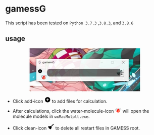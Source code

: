 # gamessG

This script has been tested on ```Python 3.7.3``` ,```3.8.3```, and ```3.8.6```

## usage

<div align=center><img src="https://github.com/Augus1999/gamessG/blob/master/ico/workspace.jpg" width="350" alt="workspace"/></div>

* Click add-icon <img src="https://github.com/Augus1999/gamessG/blob/master/ico/black-plus.png" width="20" alt="add"/> to add files for calculation.

* After calculations, click the water-molecule-icon <img src="ico/water_molecule.png" width="20" alt="icon"/> will open the molecule models in `wxMacMolplt.exe`.

* Click clean-icon <img src="https://github.com/Augus1999/gamessG/blob/master/ico/clean_black.png" width="20" alt="clean"/> to delete all restart files in GAMESS root.
